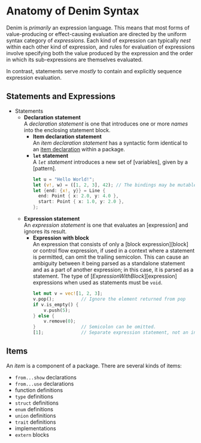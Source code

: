 # Anatomy of Denim Syntax

Denim is _primarily_ an expression language. This means that most forms of
value-producing or effect-causing evaluation are directed by the uniform syntax
category of _expressions_. Each kind of expression can typically _nest_ within
each other kind of expression, and rules for evaluation of expressions involve
specifying both the value produced by the expression and the order in which its
sub-expressions are themselves evaluated.

In contrast, statements serve _mostly_ to contain and explicitly sequence
expression evaluation.

## Statements and Expressions

- Statements
  - **Declaration statement**\
    A _declaration statement_ is one that introduces one or more _names_ into the
    enclosing statement block.
    - **Item declaration statement**\
      An _item declaration statement_ has a syntactic form identical to an [item declaration](#items)
      within a package.
    - **`let` statement**\
      A _`let` statement_ introduces a new set of [variables], given by a [pattern].
      ```rust
      let u = "Hello World!";
      let (v!, w) = ([1, 2, 3], 42); // The bindings may be mutable (!)
      let {end: {x!, y}} = Line {
        end: Point { x: 2.0, y: 4.0 },
        start: Point { x: 1.0, y: 2.0 },
      };
      ```
  - **Expression statement**\
    An _expression statement_ is one that evaluates an [expression] and ignores its
    result.
    - **Expression with block**\
      An expression that consists of only a [block expression][block] or control flow expression, if used in a context where a statement is permitted, can omit the trailing semicolon. This can cause an ambiguity between it being parsed as a standalone statement and as a part of another expression; in this case, it is parsed as a statement. The type of [_ExpressionWithBlock_][expression] expressions when used as statements must be `void`.
      ```rust
      let mut v = vec![1, 2, 3];
      v.pop();          // Ignore the element returned from pop
      if v.is_empty() {
          v.push(5);
      } else {
          v.remove(0);
      }                 // Semicolon can be omitted.
      [1];              // Separate expression statement, not an indexing expression.
      ```

## Items

An _item_ is a component of a package. There are several kinds of items:

- `from...show` declarations
- `from...use` declarations
- function definitions
- `type` definitions
- `struct` definitions
- `enum` definitions
- `union` definitions
- `trait` definitions
- implementations
- `extern` blocks
